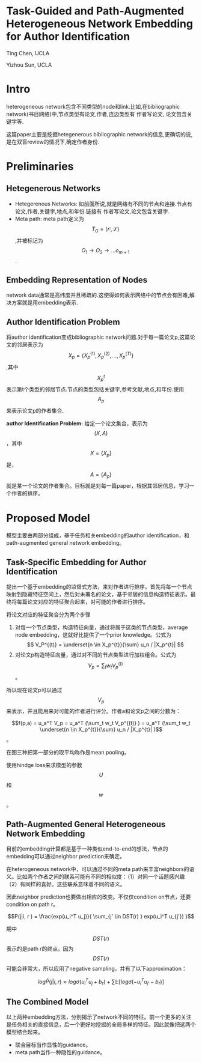 # Task-Guided and Path-Augmented Heterogeneous Network Embedding for Author Identification

Ting Chen, UCLA

Yizhou Sun, UCLA

# Intro

heterogeneous network包含不同类型的node和link.比如,在bibliographic network(书目网络)中,节点类型有论文,作者,连边类型有 作者写论文, 论文包含关键字等.

这篇paper主要是挖掘hetegenerous bibliographic network的信息,更确切的说,是在双盲review的情况下,确定作者身份.

# Preliminaries

## Hetegenerous Networks

+ Hetegerenous Networks: 如前面所说,就是网络有不同的节点和连接.节点有论文,作者,关键字,地点,和年份.链接有 作者写论文,论文包含关键字.
+ Meta path: meta path定义为$$T_G = (\mathcal{O}, \mathcal{L})$$,并被标记为$$O_1 \to O_2 \to ... o_{m+1}$$.

## Embedding Representation of Nodes

network data通常是高纬度并且稀疏的.这使得如何表示网络中的节点会有困难,解决方案就是用embedding表示.

## Author Identification Problem

将author identification变成bibliographic network问题.对于每一篇论文p,这篇论文的邻居表示为$$X_p = \{ X_p^{(1)}, X_p^{(2)}, ... , X_p^{(T)} \}$$,其中$$X_p^{t}$$表示第t个类型的邻居节点.节点的类型包括关键字,参考文献,地点,和年份.使用$$A_p$$来表示论文p的作者集合.

**author Identification Problem:** 给定一个论文集合，表示为$$(X,A)$$，其中$$X=\{X_p\}$$是，$$A=\{A_p\}$$就是某一个论文的作者集合。目标就是对每一篇paper，根据其邻居信息，学习一个作者的排序。

# Proposed Model

模型主要由两部分组成，基于任务相关embedding的author identification，和path-augmented general network embedding。

## Task-Specific Embedding for Author Identification

提出一个基于embedding的监督式方法，来对作者进行排序。首先将每一个节点映射到隐藏特征空间上，然后对未署名的论文，基于邻居的信息构造特征表示。最终将每篇论文对应的特征聚合起来，对可能的作者进行排序。

将论文对应的特征聚合分为两个步骤
1. 对每一个节点类型，构造特征向量，通过将属于这类的节点类型，average node embedding，这就好比提供了一个prior knowledge。公式为 $$ V_P^{(t)} = \underset{n \in X_p^{t}}{\sum} u_n / |X_p^{t}| $$
2. 对论文p构造特征向量，通过对不同的节点类型进行加权组合。公式为 $$V_p = \sum_t w_t V_p^{(t)}$$。

所以现在论文p可以通过$$V_p$$来表示，并且能用来对可能的作者进行评分。作者a和论文p之间的分数为：

$$f(p,a) = u_a^T V_p = u_a^T (\sum_t w_t V_p^{(t)} ) = u_a^T (\sum_t w_t \underset{n \in X_p^{t}}{\sum} u_n / |X_p^{t}| )$$。

在图三种把第一部分的取平均称作是mean pooling。

使用hindge loss来求模型的参数$$U$$和$$w$$。

## Path-Augmented General Heterogeneous Network Embedding

目前的embedding计算都是基于一种类似end-to-end的想法，节点的embedding可以通过neighbor prediction来确定。

在heterogeneous network中，可以通过不同的meta path来丰富neighbors的语义。比如两个作者之间的联系可能有不同的相似度：（1）对同一个话题感兴趣 （2）有同样的喜好。这些联系意味着不同的语义。

因此neighbor prediction也要做出相应的改变。不仅仅condition on节点，还要condition on path r。

$$P(j|i, r ) = \frac{exp(u_i^T u_j)}{ \sum_{j' \in DST(r) } exp(u_i^T u_{j'}) }$$

期中$$DST(r)$$表示的是path r的终点。因为$$DST(r)$$可能会非常大，所以应用了negative sampling，并有了以下approximation：

$$log \hat P(j|i,r) \approx log \sigma(u_i^T u_j + b_r) + \sum \mathbb{E} [log \sigma(-u_i^T u_{j'} - b_r)] $$

## The Combined Model

以上两种embedding方法，分别揭示了network不同的特征。前一个更多的关注是任务相关的直接信息，后一个更好地挖掘的全局多样的特征。因此就像把这两个模型结合起来。

+ 联合目标当作显性的guidance。
+ meta path当作一种隐性的guidance。
